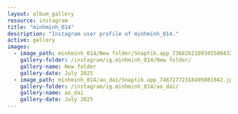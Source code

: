 ```yaml
---
layout: album_gallery
resource: instagram
title: "minhminh_014"
description: "Instagram user profile of minhminh_014."
active: gallery
images:
  - image_path: minhminh_014/New folder/Snaptik.app_73682621093455004322.jpg
    gallery-folder: /instagram/ig.minhminh_014/New folder/
    gallery-name: New folder
    gallery-date: July 2025
  - image_path: minhminh_014/ao_dai/Snaptik.app_74672772318495081042.jpg
    gallery-folder: /instagram/ig.minhminh_014/ao_dai/
    gallery-name: ao_dai
    gallery-date: July 2025
---
```

